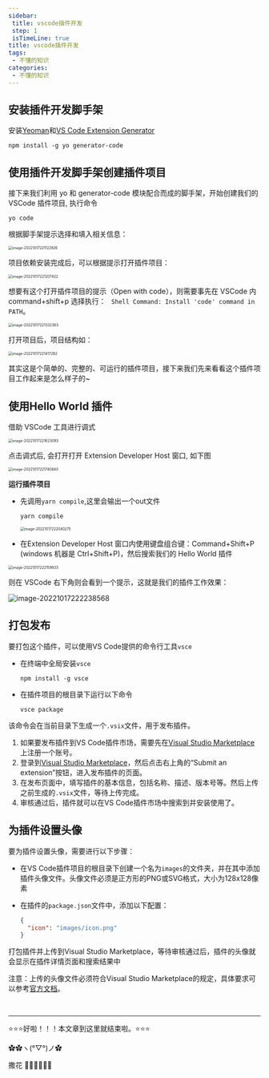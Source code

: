 ```yaml
---
sidebar:
 title: vscode插件开发
 step: 1
 isTimeLine: true
title: vscode插件开发
tags:
 - 不懂的知识
categories:
 - 不懂的知识
---
```



## **安装插件开发脚手架**

安装[Yeoman](https://yeoman.io/)和[VS Code Extension Generator](https://www.npmjs.com/package/generator-code)

```shell
npm install -g yo generator-code
```

## **使用插件开发脚手架创建插件项目**

接下来我们利用 yo 和 generator-code 模块配合而成的脚手架，开始创建我们的 VSCode 插件项目, 执行命令

```shell
yo code
```

根据脚手架提示选择和填入相关信息：

<img src="./assets/image-20221017221122926.png" alt="image-20221017221122926" style="zoom:50%;" />

项目依赖安装完成后，可以根据提示打开插件项目：

<img src="./assets/image-20221017221207422.png" alt="image-20221017221207422" style="zoom:50%;" />

想要有这个打开插件项目的提示（Open with code），则需要事先在 VSCode 内 command+shift+p 选择执行：
` Shell Command: Install 'code' command in PATH`。

<img src="./assets/image-20221017221332363.png" alt="image-20221017221332363" style="zoom:50%;" />



打开项目后，项目结构如：

<img src="./assets/image-20221017221417262.png" alt="image-20221017221417262" style="zoom:50%;" />

其实这是个简单的、完整的、可运行的插件项目，接下来我们先来看看这个插件项目工作起来是怎么样子的~

## **使用Hello World 插件**

借助 VSCode 工具进行调式

<img src="./assets/image-20221017221623093.png" alt="image-20221017221623093" style="zoom: 50%;" />

点击调式后, 会打开打开 Extension Developer Host 窗口, 如下图

<img src="./assets/image-20221017221740840.png" alt="image-20221017221740840" style="zoom:50%;" />

**运行插件项目**

- 先调用`yarn compile`,这里会输出一个out文件

  ```shell
  yarn compile
  ```

  <img src="./assets/image-20221017222040275.png" alt="image-20221017222040275" style="zoom:50%;" />

- 在Extension Developer Host 窗口内使用键盘组合键：Command+Shift+P (windows 机器是 Ctrl+Shift+P)，然后搜索我们的 Hello World 插件

<img src="./assets/image-20221017222159933.png" alt="image-20221017222159933" style="zoom:50%;" />

则在 VSCode 右下角则会看到一个提示，这就是我们的插件工作效果：

![image-20221017222238568](./assets/image-20221017222238568.png)



##  打包发布

要打包这个插件，可以使用VS Code提供的命令行工具`vsce`

- 在终端中全局安装`vsce`

  ```shell
  npm install -g vsce
  ```

- 在插件项目的根目录下运行以下命令

  ```shell
  vsce package
  ```

该命令会在当前目录下生成一个`.vsix`文件，用于发布插件。

1. 如果要发布插件到VS Code插件市场，需要先在[Visual Studio Marketplace](https://marketplace.visualstudio.com/)上注册一个账号。
2. 登录到[Visual Studio Marketplace](https://marketplace.visualstudio.com/)，然后点击右上角的“Submit an extension”按钮，进入发布插件的页面。
3. 在发布页面中，填写插件的基本信息，包括名称、描述、版本号等。然后上传之前生成的`.vsix`文件，等待上传完成。
4. 审核通过后，插件就可以在VS Code插件市场中搜索到并安装使用了。

## 为插件设置头像

要为插件设置头像，需要进行以下步骤：

- 在VS Code插件项目的根目录下创建一个名为`images`的文件夹，并在其中添加插件头像文件。头像文件必须是正方形的PNG或SVG格式，大小为128x128像素

- 在插件的`package.json`文件中，添加以下配置：

  ```json
  {
    "icon": "images/icon.png"
  }
  ```

打包插件并上传到Visual Studio Marketplace，等待审核通过后，插件的头像就会显示在插件详情页面和搜索结果中

注意：上传的头像文件必须符合Visual Studio Marketplace的规定，具体要求可以参考[官方文档](https://docs.microsoft.com/en-us/visualstudio/marketplace/publish/branding-guidelines?view=vs-2019)。

<br/>
<hr />

⭐️⭐️⭐️好啦！！！本文章到这里就结束啦。⭐️⭐️⭐️

✿✿ヽ(°▽°)ノ✿

撒花 🌸🌸🌸🌸🌸🌸
